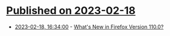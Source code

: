 # [Published on 2023-02-18](index.md)

* [2023-02-18, 16:34:00](https://news.slashdot.org/story/23/02/18/0523209/whats-new-in-firefox-version-1100?utm_source=rss1.0mainlinkanon&utm_medium=feed) - [What's New in Firefox Version 110.0?](https://news.slashdot.org/story/23/02/18/0523209/whats-new-in-firefox-version-1100?utm_source=rss1.0mainlinkanon&utm_medium=feed)
